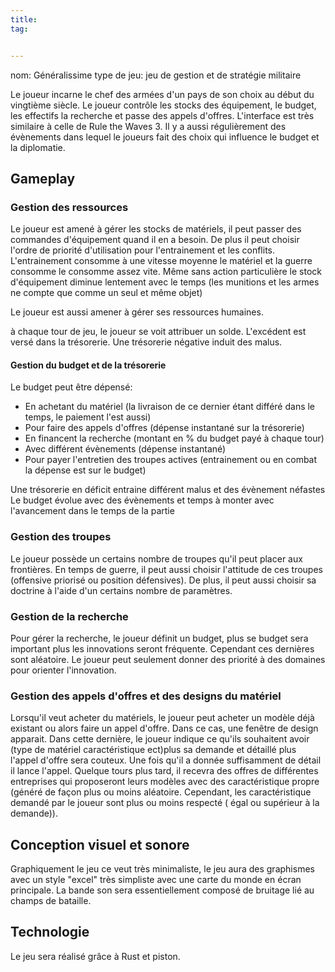 ```yaml
---
title:
tag:


---
```


nom: Généralissime
type de jeu: jeu de gestion et de stratégie militaire

Le joueur incarne le chef des armées d'un pays de son choix au début du vingtième siècle. Le joueur contrôle les stocks des équipement, le budget, les effectifs la recherche et passe des appels d'offres. L'interface est très similaire à celle de Rule the Waves 3. Il y a aussi régulièrement des évènements dans lequel le joueurs fait des choix qui influence le budget et la diplomatie.

## Gameplay

### Gestion des ressources
Le joueur est amené à gérer les stocks de matériels, il peut passer des commandes d'équipement quand il en a besoin. De plus il peut choisir l'ordre de priorité d'utilisation pour l'entrainement et les conflits. L'entrainement consomme à une vitesse moyenne le matériel et la guerre consomme le consomme assez vite. Même sans action particulière le stock d'équipement diminue lentement avec le temps (les munitions et les armes ne compte que comme un seul et même objet)

Le joueur est aussi amener à gérer ses ressources humaines. 

à chaque tour de jeu, le joueur se voit attribuer un solde. L'excédent est versé dans la trésorerie. Une trésorerie négative induit des malus.

#### Gestion du budget et de la trésorerie
Le budget peut être dépensé:
- En achetant du matériel (la livraison de ce dernier étant différé dans le temps, le paiement l'est aussi)
- Pour faire des appels d'offres (dépense instantané sur la trésorerie) 
- En financent la recherche (montant en % du budget payé à chaque tour)
- Avec différent évènements (dépense instantané)
- Pour payer l'entretien des troupes actives (entrainement ou en combat la dépense est sur le budget)

Une trésorerie en déficit entraine différent malus et des évènement néfastes 
Le budget évolue avec des évènements et temps à monter avec l'avancement dans le temps de la partie

### Gestion des troupes
Le joueur possède un certains nombre de troupes qu'il peut placer aux frontières. En temps de guerre, il peut aussi choisir l'attitude de ces troupes (offensive priorisé ou position défensives).
De plus, il peut aussi choisir sa doctrine à l'aide d'un certains nombre de paramètres.

### Gestion de la recherche
Pour gérer la recherche, le joueur définit un budget, plus se budget sera important plus les innovations seront fréquente. Cependant ces dernières sont aléatoire. Le joueur peut seulement donner des priorité à des domaines pour orienter l'innovation.

### Gestion des appels d'offres et des designs du matériel
Lorsqu'il veut acheter du matériels, le joueur peut acheter un modèle déjà existant ou alors faire un appel d'offre. Dans ce cas, une fenêtre de design apparait. Dans cette dernière, le joueur indique ce qu'ils souhaitent avoir (type de matériel caractéristique ect)plus sa demande et détaillé plus l'appel d'offre sera couteux. Une fois qu'il a donnée suffisamment de détail il lance l'appel. Quelque tours plus tard, il recevra des offres de différentes entreprises qui proposeront leurs modèles avec des caractéristique propre (généré de façon plus ou moins aléatoire. Cependant, les caractéristique demandé par le joueur sont plus ou moins respecté ( égal ou supérieur à la demande)).

## Conception visuel et sonore
Graphiquement le jeu ce veut très minimaliste, le jeu aura des graphismes avec un style "excel" très simpliste avec une carte du monde en écran principale. La bande son sera essentiellement composé de bruitage lié au champs de bataille.

## Technologie
Le jeu sera réalisé grâce à Rust et piston.

